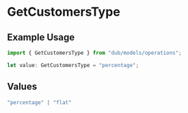 # GetCustomersType

## Example Usage

```typescript
import { GetCustomersType } from "dub/models/operations";

let value: GetCustomersType = "percentage";
```

## Values

```typescript
"percentage" | "flat"
```